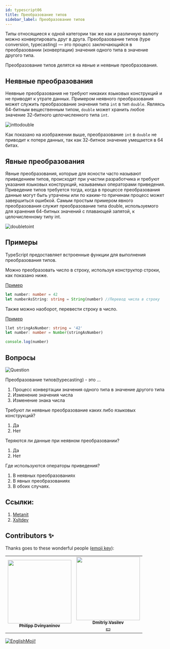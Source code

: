 ```yaml
---
id: typescript06
title: Преобразование типов
sidebar_label: Преобразование типов
---
```


Типы относящиеся к одной категории так же как и различную валюту можно конвертировать друг в друга.
Преобразование типов (type conversion, typecasting) — это процесс заключающийся в преобразовании (конвертации) значения одного типа в значение другого типа.

Преобразование типов делятся на явные и неявные преобразования.

## Неявные преобразования

Неявные преобразования не требуют никаких языковых конструкций и не приводят к утрате данных.
Примером неявного преобразования может служить преобразование значения типа `int` в тип `double`. Являясь 64-битным вещественным типом, `double` может хранить любое значение 32-битного целочисленного типа `int`.

![inttodouble](/img/typescript/06/int-to-double.png)

Как показано на изображении выше, преобразование `int` в `double` не приводит к потере данных, так как 32-битное значение умещается в 64 битах.

## Явные преобразования

Явные преобразования, которые для ясности часто называют приведением типов, происходят при участии разработчика и требуют указания языковых конструкций, называемых операторами приведения. Приведение типов требуется тогда, когда в процессе преобразования данные могут быть утрачены или по каким-то причинам процесс может завершиться ошибкой.
Самым простым примером явного преобразования служит преобразование типа double, используемого для хранения 64-битных значений с плавающей запятой, к целочисленному типу int.

![doubletoint](/img/typescript/06/double-to-int.png)

## Примеры

TypeScript предоставляет встроенные функции для выполнения преобразования типов.

Можно преобразовать число в строку, используя конструктор строки, как показано ниже.

[Пример](https://www.typescriptlang.org/play?#code/DYUwLgBAdgrgtgIxAJwFzXk5EC8EAsATAFCiSyIoCCAzgMpjICWUA5ujYy67hA82wAUFLAEoIAegmB8EECsIIAEQWYCYQQHwggFhAIgcRBAHCCBBEEDcIIAYQCEoi7AQiDyVgLhBAwiDFiAYwD2UGs9AA6YM9bDM1PRcbKJAA)

```typescript
let number: number = 42
let numberAsString: string = String(number) //Перевод числа в строку
```

Также можно наоборот, перевести строку в число.

[Пример](https://www.typescriptlang.org/play?ssl=4&ssc=20&pln=1&pc=1#code/DYUwLgBAzmBOCWA7A5gQSgOQK4FsBGIsAXNHEshALwQDkALAEw0BQokiuBxEH+hVEbH1gAKGAhTohXAJTNmAYwD2iKEtAA6YEuQjesoA)

```typescript
llet stringAsNumber: string = '42'
let number: number = Number(stringAsNumber)

console.log(number)
```

## Вопросы

![Question](https://media.giphy.com/media/l0HlRnAWXxn0MhKLK/giphy.gif)

Преобразование типов(typecasting) - это ...

1. Процесс конвертации значения одного типа в значение другого типа
2. Изменение значения числа
3. Изменение знака числа

Требуют ли неявные преобразование каких либо языковых конструкций?

1. Да
2. Нет

Теряются ли данные при неявном преобразовании?

1. Да
2. Нет

Где используются операторы приведения?

1. В неявных преобразованиях
2. В явных преобразованиях
3. В обоих случаях.

## Ссылки:

1.  [Metanit](https://metanit.com/web/typescript/3.9.php)
2.  [Xsltdev](https://xsltdev.ru/typescript/004/)

## Contributors ✨

Thanks goes to these wonderful people ([emoji key](https://allcontributors.org/docs/en/emoji-key)):

<!-- ALL-CONTRIBUTORS-LIST:START - Do not remove or modify this section -->
<!-- prettier-ignore-start -->
<!-- markdownlint-disable -->
<table>
  <tr>
    <td align="center"><a href="https://github.com/FELiX-RN"><img src="https://avatars0.githubusercontent.com/u/72006627?v=4?s=200" width="200px;" alt=""/><br /><sub><b>Philipp Dvinyaninov</b></sub></a><br /><a href="https://github.com/gHashTag/react-native-village/commits?author=FELiX-RN" title="Documentation">  </a></td>
    <td align="center"><a href="https://fullstackserverless.github.io/"><img src="https://avatars0.githubusercontent.com/u/6774813?v=4?s=200" width="200px;" alt=""/><br /><sub><b>Dmitriy Vasilev</b></sub></a><br /><a href="#financial-gHashTag" title="Financial">💵</a></td>
  </tr>
  
</table>

<!-- markdownlint-restore -->
<!-- prettier-ignore-end -->

<!-- ALL-CONTRIBUTORS-LIST:END -->

[![EnglishMoji!](/img/logo/englishmoji.png)](https://link-to.app/xvh7Ush9kl)
